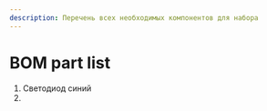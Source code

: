 ```yaml
---
description: Перечень всех необходимых компонентов для набора
---
```


# BOM part list

1. Светодиод синий
2. 
